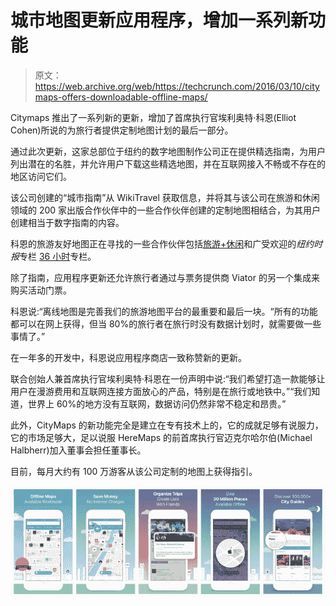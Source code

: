 # 城市地图更新应用程序，增加一系列新功能

> 原文：<https://web.archive.org/web/https://techcrunch.com/2016/03/10/citymaps-offers-downloadable-offline-maps/>

Citymaps 推出了一系列新的更新，增加了首席执行官埃利奥特·科恩(Elliot Cohen)所说的为旅行者提供定制地图计划的最后一部分。

通过此次更新，这家总部位于纽约的数字地图制作公司正在提供精选指南，为用户列出潜在的名胜，并允许用户下载这些精选地图，并在互联网接入不畅或不存在的地区访问它们。

该公司创建的“城市指南”从 WikiTravel 获取信息，并将其与该公司在旅游和休闲领域的 200 家出版合作伙伴中的一些合作伙伴创建的定制地图相结合，为其用户创建相当于数字指南的内容。

科恩的旅游友好地图正在寻找的一些合作伙伴包括[旅游+休闲](https://web.archive.org/web/20230317203620/http://www.travelandleisure.com/)和广受欢迎的*纽约时报*专栏 [36 小时](https://web.archive.org/web/20230317203620/http://www.nytimes.com/column/36-hours)专栏。

除了指南，应用程序更新还允许旅行者通过与票务提供商 Viator 的另一个集成来购买活动门票。

科恩说:“离线地图是完善我们的旅游地图平台的最重要和最后一块。“所有的功能都可以在网上获得，但当 80%的旅行者在旅行时没有数据计划时，就需要做一些事情了。”

在一年多的开发中，科恩说应用程序商店一致称赞新的更新。

联合创始人兼首席执行官埃利奥特·科恩在一份声明中说:“我们希望打造一款能够让用户在漫游费用和互联网连接方面放心的产品，特别是在旅行或地铁中。”“我们知道，世界上 60%的地方没有互联网，数据访问仍然非常不稳定和昂贵。”

此外，CityMaps 的新功能完全是建立在专有技术上的，它的成就足够有说服力，它的市场足够大，足以说服 HereMaps 的前首席执行官迈克尔哈尔伯(Michael Halbherr)加入董事会担任董事长。

目前，每月大约有 100 万游客从该公司定制的地图上获得指引。

![screenshots offline maps](img/d50dfab36a1591e84e78b38f79e47b34.png)